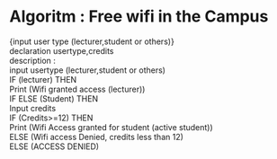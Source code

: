 # Algoritm : Free wifi in the Campus  
{input user type (lecturer,student or others)}  
declaration usertype,credits  
description :  
input usertype (lecturer,student or others)  
IF (lecturer) THEN  
Print (Wifi granted access (lecturer))  
IF ELSE (Student) THEN  
Input credits  
IF (Credits>=12) THEN  
Print (Wifi Access granted for student (active student))  
ELSE (Wifi access Denied, credits less than 12)  
ELSE (ACCESS DENIED)  
